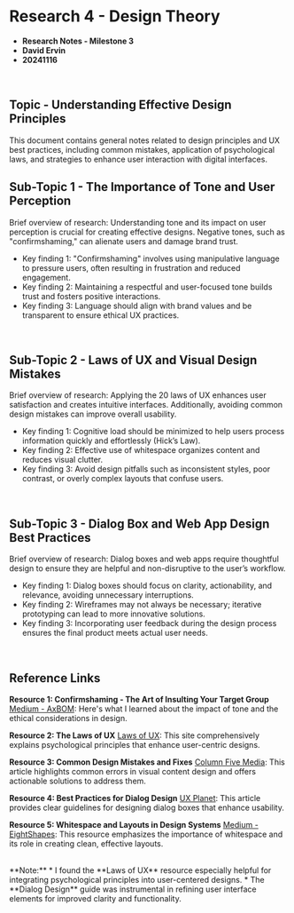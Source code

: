 # Research 4 - Design Theory

* **Research Notes - Milestone 3**
* **David Ervin**
* **20241116**

<br>

## Topic - Understanding Effective Design Principles
This document contains general notes related to design principles and UX best practices, including common mistakes, application of psychological laws, and strategies to enhance user interaction with digital interfaces.
<br>

## Sub-Topic 1 - The Importance of Tone and User Perception
Brief overview of research:
Understanding tone and its impact on user perception is crucial for creating effective designs. Negative tones, such as "confirmshaming," can alienate users and damage brand trust.

* Key finding 1: "Confirmshaming" involves using manipulative language to pressure users, often resulting in frustration and reduced engagement.
* Key finding 2: Maintaining a respectful and user-focused tone builds trust and fosters positive interactions.
* Key finding 3: Language should align with brand values and be transparent to ensure ethical UX practices.

<br>

## Sub-Topic 2 - Laws of UX and Visual Design Mistakes
Brief overview of research:
Applying the 20 laws of UX enhances user satisfaction and creates intuitive interfaces. Additionally, avoiding common design mistakes can improve overall usability.

* Key finding 1: Cognitive load should be minimized to help users process information quickly and effortlessly (Hick’s Law).
* Key finding 2: Effective use of whitespace organizes content and reduces visual clutter.
* Key finding 3: Avoid design pitfalls such as inconsistent styles, poor contrast, or overly complex layouts that confuse users.

<br>

## Sub-Topic 3 - Dialog Box and Web App Design Best Practices
Brief overview of research:
Dialog boxes and web apps require thoughtful design to ensure they are helpful and non-disruptive to the user’s workflow.

* Key finding 1: Dialog boxes should focus on clarity, actionability, and relevance, avoiding unnecessary interruptions.
* Key finding 2: Wireframes may not always be necessary; iterative prototyping can lead to more innovative solutions.
* Key finding 3: Incorporating user feedback during the design process ensures the final product meets actual user needs.

<br>

## Reference Links
**Resource 1: Confirmshaming - The Art of Insulting Your Target Group**
[Medium - AxBOM](https://medium.com/@axbom/confirmshaming-the-art-of-insulting-your-target-group-2de35833c966): Here's what I learned about the impact of tone and the ethical considerations in design.

**Resource 2: The Laws of UX**
[Laws of UX](https://lawsofux.com/): This site comprehensively explains psychological principles that enhance user-centric designs.

**Resource 3: Common Design Mistakes and Fixes**
[Column Five Media](https://www.columnfivemedia.com/8-design-mistakes-ruin-your-visual-content-easy-fixes): This article highlights common errors in visual content design and offers actionable solutions to address them.

**Resource 4: Best Practices for Dialog Design**
[UX Planet](https://uxplanet.org/5-essential-ux-rules-for-dialog-design-4de258c22116): This article provides clear guidelines for designing dialog boxes that enhance usability.

**Resource 5: Whitespace and Layouts in Design Systems**
[Medium - EightShapes](https://medium.com/eightshapes-llc/space-in-design-systems-188bcbae0d62): This resource emphasizes the importance of whitespace and its role in creating clean, effective layouts.

<br>
**Note:**
* I found the **Laws of UX** resource especially helpful for integrating psychological principles into user-centered designs.
* The **Dialog Design** guide was instrumental in refining user interface elements for improved clarity and functionality.
